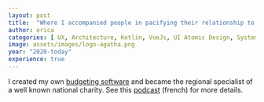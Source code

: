 ```yaml
---
layout: post
title:  "Where I accompanied people in pacifying their relationship to money"
author: erica
categories: [ UX, Architecture, Kotlin, VueJs, UI Atomic Design, System Administration, Marketing, Financial literacy, Communication,  Teamwork, Hiring and training, Custommer support and training, Welfare and Charity ]
image: assets/images/logo-agatha.png
year: "2020-today"
experience: true
---
```


I created my own <a href="https://agatha-budget.fr/">budgeting software</a> and became the regional specialist of a well known national charity. See this <a href="https://podcasts.apple.com/us/podcast/8-erica-delagnier-mieux-g%C3%A9rer-son-budget-pour-r%C3%A9aliser/id1675231225?i=1000611698834">podcast</a> (french) for more details.